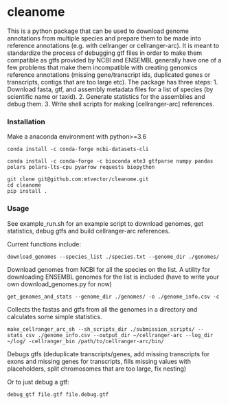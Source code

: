 # cleanome
This is a python package that can be used to download genome annotations from multiple species and prepare them to be made into reference annotations (e.g. with cellranger or cellranger-arc). It is meant to standardize the process of debugging gtf files in order to make them compatible as gtfs provided by NCBI and ENSEMBL generally have one of a few problems that make them incompatible with creating genomics reference annotations (missing gene/transcript ids, duplicated genes or transcripts, contigs that are too large etc). The package has three steps: 1. Download fasta, gtf, and assembly metadata files for a list of species (by scientific name or taxid). 2. Generate statistics for the assemblies and debug them. 3. Write shell scripts for making [cellranger-arc] references.


### Installation

Make a anaconda environment with python>=3.6

```
conda install -c conda-forge ncbi-datasets-cli

conda install -c conda-forge -c bioconda ete3 gtfparse numpy pandas polars polars-lts-cpu pyarrow requests biopython
```

```
git clone git@github.com:mtvector/cleanome.git
cd cleanome
pip install .
```

### Usage

See example_run.sh for an example script to download genomes, get statistics, debug gtfs and build cellranger-arc references.

Current functions include:
```
download_genomes --species_list ./species.txt --genome_dir ./genomes/
```
Download genomes from NCBI for all the species on the list. A utility for downloading ENSEMBL genomes for the list is included (have to write your own download_genomes.py for now)

```
get_genomes_and_stats --genome_dir ./genomes/ -o ./genome_info.csv -c
```
Collects the fastas and gtfs from all the genomes in a directory and calculates some simple statistics. 

```
make_cellranger_arc_sh --sh_scripts_dir ./submission_scripts/ --stats_csv ./genome_info.csv --output_dir ~/cellranger-arc --log_dir ~/log/ -cellranger_bin /path/to/cellranger-arc/bin/
```

Debugs gtfs (deduplicate transcripts/genes, add missing transcripts for exons and missing genes for transcripts, fills missing values with placeholders, split chromosomes that are too large, fix nesting)

Or to just debug a gtf:

```
debug_gtf file.gtf file.debug.gtf
```


